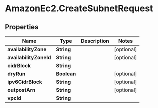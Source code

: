 # AmazonEc2.CreateSubnetRequest

## Properties

Name | Type | Description | Notes
------------ | ------------- | ------------- | -------------
**availabilityZone** | **String** |  | [optional] 
**availabilityZoneId** | **String** |  | [optional] 
**cidrBlock** | **String** |  | 
**dryRun** | **Boolean** |  | [optional] 
**ipv6CidrBlock** | **String** |  | [optional] 
**outpostArn** | **String** |  | [optional] 
**vpcId** | **String** |  | 


